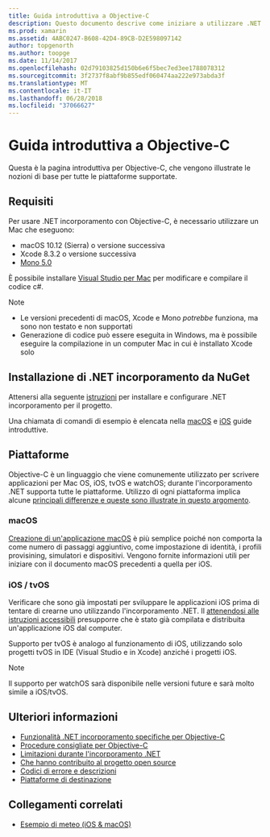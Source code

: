 ```yaml
---
title: Guida introduttiva a Objective-C
description: Questo documento descrive come iniziare a utilizzare .NET incorporamento con Objective-C. Vengono illustrati i requisiti, l'installazione di .NET incorporamento da NuGet e piattaforme supportate.
ms.prod: xamarin
ms.assetid: 4ABC0247-B608-42D4-89CB-D2E598097142
author: topgenorth
ms.author: toopge
ms.date: 11/14/2017
ms.openlocfilehash: 02d79103825d150b6e6f5bec7ed3ee1788078312
ms.sourcegitcommit: 3f2737f8abf9b855edf060474aa222e973abda3f
ms.translationtype: MT
ms.contentlocale: it-IT
ms.lasthandoff: 06/28/2018
ms.locfileid: "37066627"
---
```

# <a name="getting-started-with-objective-c"></a>Guida introduttiva a Objective-C

Questa è la pagina introduttiva per Objective-C, che vengono illustrate le nozioni di base per tutte le piattaforme supportate.

## <a name="requirements"></a>Requisiti

Per usare .NET incorporamento con Objective-C, è necessario utilizzare un Mac che eseguono:

* macOS 10.12 (Sierra) o versione successiva
* Xcode 8.3.2 o versione successiva
* [Mono 5.0](http://www.mono-project.com/download/)

È possibile installare [Visual Studio per Mac](https://visualstudio.microsoft.com/vs/mac/) per modificare e compilare il codice c#.

> [!NOTE]
> * Le versioni precedenti di macOS, Xcode e Mono _potrebbe_ funziona, ma sono non testato e non supportati
> * Generazione di codice può essere eseguita in Windows, ma è possibile eseguire la compilazione in un computer Mac in cui è installato Xcode solo

## <a name="installing-net-embedding-from-nuget"></a>Installazione di .NET incorporamento da NuGet

Attenersi alla seguente [istruzioni](~/tools/dotnet-embedding/get-started/install/install.md) per installare e configurare .NET incorporamento per il progetto.

Una chiamata di comandi di esempio è elencata nella [macOS](~/tools/dotnet-embedding/get-started/objective-c/macos.md) e [iOS](~/tools/dotnet-embedding/get-started/objective-c/ios.md) guide introduttive.

## <a name="platforms"></a>Piattaforme

Objective-C è un linguaggio che viene comunemente utilizzato per scrivere applicazioni per Mac OS, iOS, tvOS e watchOS; durante l'incorporamento .NET supporta tutte le piattaforme. Utilizzo di ogni piattaforma implica alcune [principali differenze e queste sono illustrate in questo argomento](~/tools/dotnet-embedding/objective-c/platforms.md).

### <a name="macos"></a>macOS

[Creazione di un'applicazione macOS](~/tools/dotnet-embedding/get-started/objective-c/macos.md) è più semplice poiché non comporta la come numero di passaggi aggiuntivo, come impostazione di identità, i profili provisining, simulatori e dispositivi. Vengono fornite informazioni utili per iniziare con il documento macOS precedenti a quella per iOS.

### <a name="ios--tvos"></a>iOS / tvOS

Verificare che sono già impostati per sviluppare le applicazioni iOS prima di tentare di crearne uno utilizzando l'incorporamento .NET. Il [attenendosi alle istruzioni accessibili](~/tools/dotnet-embedding/get-started/objective-c/ios.md) presupporre che è stato già compilata e distribuita un'applicazione iOS dal computer.

Supporto per tvOS è analogo al funzionamento di iOS, utilizzando solo progetti tvOS in IDE (Visual Studio e in Xcode) anziché i progetti iOS.

> [!NOTE]
> Il supporto per watchOS sarà disponibile nelle versioni future e sarà molto simile a iOS/tvOS.

## <a name="further-reading"></a>Ulteriori informazioni

* [Funzionalità .NET incorporamento specifiche per Objective-C](~/tools/dotnet-embedding/objective-c/index.md)
* [Procedure consigliate per Objective-C](~/tools/dotnet-embedding/objective-c/best-practices.md)
* [Limitazioni durante l'incorporamento .NET](~/tools/dotnet-embedding/limitations.md)
* [Che hanno contribuito al progetto open source](https://github.com/mono/Embeddinator-4000/blob/master/Contributing.md)
* [Codici di errore e descrizioni](~/tools/dotnet-embedding/errors.md)
* [Piattaforme di destinazione](~/tools/dotnet-embedding/objective-c/platforms.md)

## <a name="related-links"></a>Collegamenti correlati

- [Esempio di meteo (iOS & macOS)](https://github.com/jamesmontemagno/embeddinator-weather)
